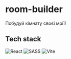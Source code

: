 # room-builder
Побудуй кімнату своєї мрії!

## Tech stack

![React](https://img.shields.io/badge/React-74c7ec?style=for-the-badge&logo=React&logoColor=000000)
![SASS](https://img.shields.io/badge/sass-cba6f7?style=for-the-badge&logo=sass&logoColor=000000)
![Vite](https://img.shields.io/badge/vite-eba0ac?style=for-the-badge&logo=vite&logoColor=000000)
